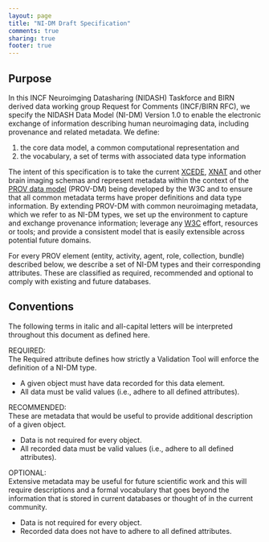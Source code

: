 ```yaml
---
layout: page
title: "NI-DM Draft Specification"
comments: true
sharing: true
footer: true
---
```


Purpose
-------

In this INCF Neuroimging Datasharing (NIDASH) Taskforce and BIRN derived data working group Request for Comments (INCF/BIRN RFC), we specify the NIDASH Data Model (NI-DM) Version 1.0 to enable the electronic exchange of information describing  human neuroimaging data, including provenance and related metadata. We define:

1. the core data model, a common computational representation and  
2. the vocabulary, a set of terms with associated data type information

The intent of this specification is to take the current [XCEDE](http://www.xcede.org), [XNAT](http://www.xnat.org) and other brain imaging schemas and represent metadata within the context of the [PROV data model](http://www.w3.org/TR/prov-dm/) (PROV-DM) being developed by the W3C and to ensure that all common metadata terms have proper definitions and data type information. By extending PROV-DM with common neuroimaging metadata, which we refer to as NI-DM types, we set up the environment to capture and exchange provenance information; leverage any [W3C](http://www.w3c.org) effort, resources or tools; and provide a consistent model that is easily extensible across potential future domains.

For every PROV element (entity, activity, agent, role, collection, bundle) described below, we describe a set of NI-DM types and their corresponding attributes. These are classified as required, recommended and optional to comply with existing and future databases.

Conventions
-----------
The following terms in italic and all-capital letters will be interpreted throughout this document as defined here.

REQUIRED:  
The Required attribute defines how strictly a Validation Tool will enforce the definition of a NI-DM type.   
- A given object must have data recorded for this data element.  
- All data must be valid values (i.e., adhere to all defined attributes).  

RECOMMENDED:  
These are metadata that would be useful to provide additional description of a given object.  
- Data is not required for every object.  
- All recorded data must be valid values (i.e., adhere to all defined attributes).  

OPTIONAL:    
Extensive metadata may be useful for future scientific work and this will require descriptions and a formal vocabulary that goes beyond the information that is stored in current databases or thought of in the current community.  
- Data is not required for every object.  
- Recorded data does not have to adhere to all defined attributes.  

